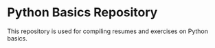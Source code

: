 # Python Basics Repository
This repository is used for compiling resumes and exercises on Python basics.
